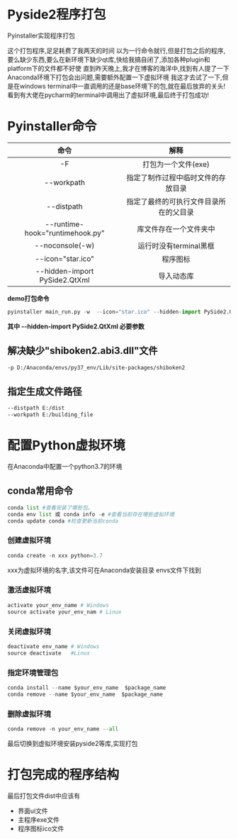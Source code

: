# Pyside2程序打包


Pyinstaller实现程序打包
<!--more-->

这个打包程序,足足耗费了我两天的时间
以为一行命令就行,但是打包之后的程序,要么缺少东西,要么在新环境下缺少qt库,快给我搞自闭了,添加各种plugin和platform下的文件都不好使
直到昨天晚上,我才在博客的海洋中,找到有人提了一下Anaconda环境下打包会出问题,需要额外配置一下虚拟环境
我这才去试了一下,但是在windows terminal中一直调用的还是base环境下的包,就在最后放弃的关头!
看到有大佬在pycharm的terminal中调用出了虚拟环境,最后终于打包成功!

# Pyinstaller命令
|              命令               |                  解释                  |
| :-----------------------------: | :------------------------------------: |
|               -F                |          打包为一个文件(exe)           |
|           --workpath            |   指定了制作过程中临时文件的存放目录   |
|           --distpath            | 指定了最终的可执行文件目录所在的父目录 |
| --runtime-hook="runtimehook.py" |         库文件存在一个文件夹中         |
|         --noconsole(-w)         |         运行时没有terminal黑框         |
|        --icon="star.ico"        |                程序图标                |
|  --hidden-import PySide2.QtXml  |               导入动态库               |
**demo打包命令**
```python
pyinstaller main_run.py -w  --icon="star.ico" --hidden-import PySide2.QtXml
```
**其中 --hidden-import PySide2.QtXml 必要参数**

## 解决缺少"shiboken2.abi3.dll"文件
```bash
-p D:/Anaconda/envs/py37_env/Lib/site-packages/shiboken2
```

## 指定生成文件路径
```bash
--distpath E:/dist
--workpath E:/building_file
```

# 配置Python虚拟环境
在Anaconda中配置一个python3.7的环境
## conda常用命令
```python
conda list #查看安装了哪些包。
conda env list 或 conda info -e #查看当前存在哪些虚拟环境
conda update conda #检查更新当前conda
```

### 创建虚拟环境
```python
conda create -n xxx python=3.7
```
xxx为虚拟环境的名字,该文件可在Anaconda安装目录 envs文件下找到

### 激活虚拟环境
```python
activate your_env_name # Windows
source activate your_env_nam # Linux
```

### 关闭虚拟环境
```python
deactivate env_name # Windows
source deactivate   #Linux
```

### 指定环境管理包
```python
conda install --name $your_env_name  $package_name 
conda remove --name $your_env_name  $package_name 
```

### 删除虚拟环境
```python
conda remove -n your_env_name --all
```

最后切换到虚拟环境安装pyside2等库,实现打包

# 打包完成的程序结构
最后打包文件dist中应该有
 - 界面ui文件
 - 主程序exe文件
 - 程序图标ico文件

